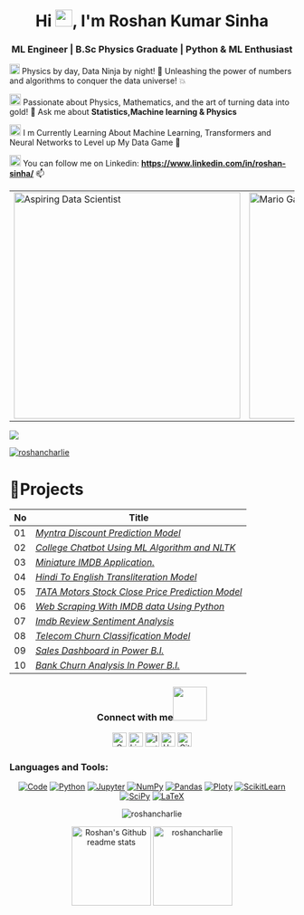 <h1 align="center">Hi <img src="https://github.com/TheDudeThatCode/TheDudeThatCode/blob/master/Assets/Mario_Hello_Big.gif" width="30px">, I'm Roshan Kumar Sinha</h1> 
<h3 align="center"> ML Engineer | B.Sc Physics Graduate | Python & ML Enthusiast</h3> 

<img src="https://github.com/TheDudeThatCode/TheDudeThatCode/blob/master/Assets/Rocket.gif" width="18px"> Physics by day, Data Ninja by night! 🎯 Unleashing the power of numbers and algorithms to conquer the data universe! 💥

<img alt="GIF" src="https://github.com/TheDudeThatCode/TheDudeThatCode/blob/master/Assets/Medal.gif" width="20px" /> Passionate about Physics, Mathematics, and the art of turning data into gold! 💬 Ask me about **Statistics,Machine learning & Physics**

<img alt="GIF" src="https://github.com/TheDudeThatCode/TheDudeThatCode/blob/master/Assets/powerup.gif" width="20px" /> I m Currently Learning About Machine Learning, Transformers and Neural Networks to Level up My Data Game 🎯

<img alt="GIF" src="https://github.com/TheDudeThatCode/TheDudeThatCode/blob/master/Assets/gandalf_parrot.gif" width="20px" /> You can follow me on Linkedin: **https://www.linkedin.com/in/roshan-sinha/** 📫


<table>
  <tr>
    <td>
      <img align="center" alt="Aspiring Data Scientist" width="400" height="400" src="https://camo.githubusercontent.com/2309797487e5e969659a3b545c96151807b04120a9cc2985f632ec94ba00c9f3/68747470733a2f2f6d656469612e67697068792e636f6d2f6d656469612f53576f536b4e36447854737a71494b4571762f67697068792e676966">
    </td>
    <td>
      <img src="https://github.com/TheDudeThatCode/TheDudeThatCode/blob/master/Assets/Mario_Gameplay.gif" alt="Mario Game" width="400" height="400">
    </td>
  </tr>
</table>


  <a href="https://github.com/roshancharlie">
    <img src="https://komarev.com/ghpvc/?username=roshancharlie&color=blue&style=flat)" />
  </a>
</p>

<p align="left"> <a href="https://github.com/ryo-ma/github-profile-trophy"><img src="https://github-profile-trophy.vercel.app/?username=roshancharlie" alt="roshancharlie" /></a> </p> 



# 📜Projects

|No|   Title   | 
|--|-----------| 
|01| [*Myntra Discount Prediction Model*](https://github.com/roshancharlie/Myntra-Discount-Prediction-Model) | 
|02| [*College Chatbot Using ML Algorithm and NLTK*](https://github.com/roshancharlie/College-Chatbot-Using-ML-and-NLP) | 
|03| [*Miniature IMDB Application.*](https://github.com/roshancharlie/Mini-Imdb-Application) | 
|04| [*Hindi To English Transliteration Model*](https://github.com/roshancharlie/Hindi-To-English-Transliteration-Model) |
|05| [*TATA Motors Stock Close Price Prediction Model*](https://github.com/roshancharlie/TATA-Motors-Close-Price-Prediction) | 
|06| [*Web Scraping With IMDB data Using Python*](https://github.com/roshancharlie/Python-Code) | 
|07| [*Imdb Review Sentiment Analysis*](https://github.com/roshancharlie/Imdb-Review-Sentiment-Analysis) | 
|08| [*Telecom Churn Classification Model*](https://github.com/roshancharlie/Telecom-Churn-Classification-Model) |
|09| [*Sales Dashboard in Power B.I.*](https://github.com/roshancharlie/Sales-Dashboard-Power-B.I.) | 
|10| [*Bank Churn Analysis In Power B.I.*](https://github.com/roshancharlie/Bank-Churn-Analysis-Power-B.I.) | 



<div align="center"> 
  <h3>Connect with me<a href="https://gifyu.com/image/Zy2f"><img src="https://github.com/milaan9/milaan9/blob/main/Handshake.gif" width="60"></a></h3> 
  <p align="center">
    <a href="mailto:roshanguptark432@gmail.com" target="_blank"><img alt="Gmail" width="25px" src="https://github.com/TheDudeThatCode/TheDudeThatCode/blob/master/Assets/Gmail.svg"></a>
    <a href="https://www.linkedin.com/in/roshan-sinha/" target="_blank"><img alt="LinkedIn" width="25px" src="https://github.com/TheDudeThatCode/TheDudeThatCode/blob/master/Assets/Linkedin.svg"></a>
    <a href="https://www.instagram.com/roshan_the_constant/?hl=en" target="_blank"><img alt="Instagram" width="25px" src="https://github.com/TheDudeThatCode/TheDudeThatCode/blob/master/Assets/Instagram.svg"></a>
    <a href="https://www.hackerrank.com/roshanguptark432" target="_blank"><img alt="HackerRank" width="25px" src="https://github.com/TheDudeThatCode/TheDudeThatCode/blob/master/Assets/HackerRank.svg"></a>
    <a href="https://github.com/roshancharlie" target="_blank"><img src="https://cdn.svgporn.com/logos/github-icon.svg" alt="Github logo" width="25px"></a>
  </p> 
  <h3 align="left">Languages and Tools:</h3> 
  <p align="center">
    <a href="https://github.com/roshancharlie?tab=repositories" target="_blank"><img alt="Code" src="https://img.shields.io/badge/-code-000000?style=flat-square&logo=Plex&logoColor=white"></a>
    <a href="https://github.com/roshancharlie?tab=repositories&language=python" target="_blank"><img alt="Python" src="https://img.shields.io/badge/Python-FFD43B?style=flat-square&logo=python&logoColor=darkgreen"></a>
    <a href="https://github.com/roshancharlie?tab=repositories&language=Jupyter Notebook" target="_blank"><img alt="Jupyter" src="https://img.shields.io/badge/Jupyter-F37626.svg?&style=flat-square&logo=Jupyter&logoColor=white"></a>
    <a href="https://github.com/roshancharlie/Python-Code" target="_blank"><img alt="NumPy" src="https://img.shields.io/badge/Numpy-777BB4?style=flat-square&logo=numpy&logoColor=white"></a>
    <a href="https://github.com/roshancharlie/Python-Code" target="_blank"><img alt="Pandas" src="https://img.shields.io/badge/Pandas-2C2D72?style=flat-square&logo=pandas&logoColor=white"></a>
    <a href="https://github.com/roshancharlie/Python-Code" target="_blank"><img alt="Ploty" src="https://img.shields.io/badge/Plotly-%233F4F75?style=flat-square&logo=plotly&logoColor=white"></a>
    <a href="https://github.com/roshancharlie/Machine-Learning-Practise-Project" target="_blank"><img alt="ScikitLearn" src="https://img.shields.io/badge/scikit_learn-F7931E?style=flat-square&logo=scikit-learn&logoColor=white"></a>
    <a href="https://github.com/milaan9/93_Python_Data_Analytics_Projects" target="_blank"><img alt="SciPy" src="https://img.shields.io/badge/SciPy-%230C55A5?style=flat-square&logo=scipy&logoColor=white"></a>
    <a href="https://github.com/milaan9?tab=repositories&language=TeX" target="_blank"><img alt="LaTeX" src="https://img.shields.io/badge/-LaTeX-008080?style=flat-square&logo=LaTeX&logoColor=white"></a>
  </p> 
  <p>
    <img src="https://github-readme-stats.vercel.app/api/top-langs?username=roshancharlie&show_icons=true&locale=en&layout=compact" alt="roshancharlie">
    
  </p> 
  <p align="center">
    <img height="140em" src="https://github-readme-stats.vercel.app/api?username=roshancharlie&theme=jolly&show_icons=true" alt="Roshan's Github readme stats">
    <img height="140em" src="http://github-readme-streak-stats.herokuapp.com?user=roshancharlie&&theme=jolly&show_icons=true" alt="roshancharlie"/>
  </p>
</div>

